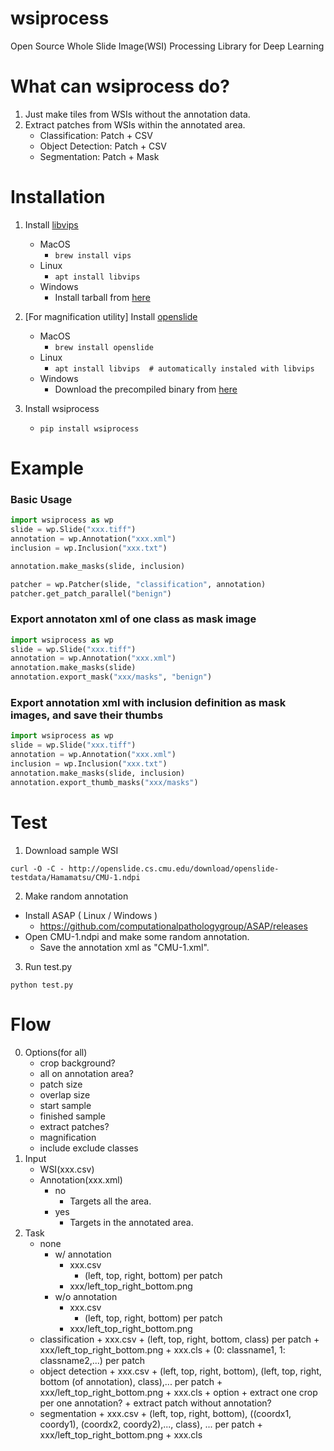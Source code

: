 # wsiprocess
Open Source Whole Slide Image(WSI) Processing Library for Deep Learning

# What can wsiprocess do?
1. Just make tiles from WSIs without the annotation data.
2. Extract patches from WSIs within the annotated area.
	- Classification: Patch + CSV
	- Object Detection: Patch + CSV
	- Segmentation: Patch + Mask

# Installation
1. Install [libvips](https://libvips.github.io/libvips/)
	- MacOS
		- `brew install vips`
	- Linux
		- `apt install libvips`
	- Windows
		- Install tarball from [here](https://github.com/libvips/build-win64)

2. [For magnification utility] Install [openslide](https://openslide.org/)
	- MacOS
		- `brew install openslide`
	- Linux
		- `apt install libvips  # automatically instaled with libvips`
	- Windows
		- Download the precompiled binary from [here](https://openslide.org/download/#windows-binaries)

3. Install wsiprocess
	- `pip install wsiprocess`

# Example

### Basic Usage

```python
import wsiprocess as wp
slide = wp.Slide("xxx.tiff")
annotation = wp.Annotation("xxx.xml")
inclusion = wp.Inclusion("xxx.txt")

annotation.make_masks(slide, inclusion)

patcher = wp.Patcher(slide, "classification", annotation)
patcher.get_patch_parallel("benign")
```

### Export annotaton xml of one class as mask image

```python
import wsiprocess as wp
slide = wp.Slide("xxx.tiff")
annotation = wp.Annotation("xxx.xml")
annotation.make_masks(slide)
annotation.export_mask("xxx/masks", "benign")
```

### Export annotation xml with inclusion definition as mask images, and save their thumbs

```python
import wsiprocess as wp
slide = wp.Slide("xxx.tiff")
annotation = wp.Annotation("xxx.xml")
inclusion = wp.Inclusion("xxx.txt")
annotation.make_masks(slide, inclusion)
annotation.export_thumb_masks("xxx/masks")
```

# Test

1. Download sample WSI
```
curl -O -C - http://openslide.cs.cmu.edu/download/openslide-testdata/Hamamatsu/CMU-1.ndpi
```

2. Make random annotation
- Install ASAP ( Linux / Windows )
	- https://github.com/computationalpathologygroup/ASAP/releases
- Open CMU-1.ndpi and make some random annotation.
	- Save the annotation xml as "CMU-1.xml".

3. Run test.py
```
python test.py
```


# Flow
0. Options(for all)
	- crop background?
	- all on annotation area?
	- patch size
	- overlap size
	- start sample
	- finished sample
	- extract patches?
	- magnification
	- include exclude classes
1. Input
	- WSI(xxx.csv)
	- Annotation(xxx.xml)
    	+ no
    		+ Targets all the area.
    	+ yes
    		+ Targets in the annotated area.
2. Task
	- none
		+ w/ annotation
			+ xxx.csv
				+ (left, top, right, bottom) per patch
			+ xxx/left_top_right_bottom.png
		+ w/o annotation
			+ xxx.csv
				+ (left, top, right, bottom) per patch
			+ xxx/left_top_right_bottom.png
	- classification
			+ xxx.csv
				+ (left, top, right, bottom, class) per patch
			+ xxx/left_top_right_bottom.png
			+ xxx.cls
				+ (0: classname1, 1: classname2,...) per patch
	- object detection
			+ xxx.csv
				+ (left, top, right, bottom), (left, top, right, bottom (of annotation), class),... per patch
			+ xxx/left_top_right_bottom.png
			+ xxx.cls
			+ option
				+ extract one crop per one annotation?
				+ extract patch without annotation?
	- segmentation
			+ xxx.csv
				+ (left, top, right, bottom), ((coordx1, coordy1), (coordx2, coordy2),..., class), ... per patch
			+ xxx/left_top_right_bottom.png
			+ xxx.cls
